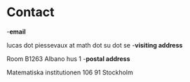 # Contact

-**email**

lucas dot piessevaux at math dot su dot se
-**visiting address**

Room B1263
Albano hus 1
-**postal address**

Matematiska institutionen
106 91 Stockholm
